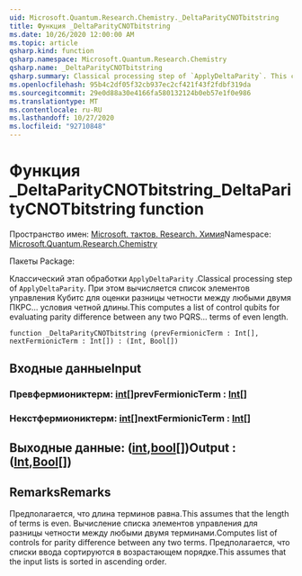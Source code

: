 ```yaml
---
uid: Microsoft.Quantum.Research.Chemistry._DeltaParityCNOTbitstring
title: Функция _DeltaParityCNOTbitstring
ms.date: 10/26/2020 12:00:00 AM
ms.topic: article
qsharp.kind: function
qsharp.namespace: Microsoft.Quantum.Research.Chemistry
qsharp.name: _DeltaParityCNOTbitstring
qsharp.summary: Classical processing step of `ApplyDeltaParity`. This computes a list of control qubits for evaluating parity difference between any two PQRS... terms of even length.
ms.openlocfilehash: 95b4c2df05f32cb937ec2cf421f43f2fdbf319da
ms.sourcegitcommit: 29e0d88a30e4166fa580132124b0eb57e1f0e986
ms.translationtype: MT
ms.contentlocale: ru-RU
ms.lasthandoff: 10/27/2020
ms.locfileid: "92710848"
---
```

# <a name="_deltaparitycnotbitstring-function"></a><span data-ttu-id="5cefe-102">Функция _DeltaParityCNOTbitstring</span><span class="sxs-lookup"><span data-stu-id="5cefe-102">_DeltaParityCNOTbitstring function</span></span>

<span data-ttu-id="5cefe-103">Пространство имен: [Microsoft. тактов. Research. Химия](xref:Microsoft.Quantum.Research.Chemistry)</span><span class="sxs-lookup"><span data-stu-id="5cefe-103">Namespace: [Microsoft.Quantum.Research.Chemistry](xref:Microsoft.Quantum.Research.Chemistry)</span></span>

<span data-ttu-id="5cefe-104">Пакеты [](https://nuget.org/packages/)</span><span class="sxs-lookup"><span data-stu-id="5cefe-104">Package: [](https://nuget.org/packages/)</span></span>


<span data-ttu-id="5cefe-105">Классический этап обработки `ApplyDeltaParity` .</span><span class="sxs-lookup"><span data-stu-id="5cefe-105">Classical processing step of `ApplyDeltaParity`.</span></span>
<span data-ttu-id="5cefe-106">При этом вычисляется список элементов управления Кубитс для оценки разницы четности между любыми двумя ПКРС... условия четной длины.</span><span class="sxs-lookup"><span data-stu-id="5cefe-106">This computes a list of control qubits for evaluating parity difference between any two PQRS... terms of even length.</span></span>

```qsharp
function _DeltaParityCNOTbitstring (prevFermionicTerm : Int[], nextFermionicTerm : Int[]) : (Int, Bool[])
```


## <a name="input"></a><span data-ttu-id="5cefe-107">Входные данные</span><span class="sxs-lookup"><span data-stu-id="5cefe-107">Input</span></span>

### <a name="prevfermionicterm--int"></a><span data-ttu-id="5cefe-108">Превфермиониктерм: [int](xref:microsoft.quantum.lang-ref.int)[]</span><span class="sxs-lookup"><span data-stu-id="5cefe-108">prevFermionicTerm : [Int](xref:microsoft.quantum.lang-ref.int)[]</span></span>




### <a name="nextfermionicterm--int"></a><span data-ttu-id="5cefe-109">Некстфермиониктерм: [int](xref:microsoft.quantum.lang-ref.int)[]</span><span class="sxs-lookup"><span data-stu-id="5cefe-109">nextFermionicTerm : [Int](xref:microsoft.quantum.lang-ref.int)[]</span></span>





## <a name="output--intbool"></a><span data-ttu-id="5cefe-110">Выходные данные: ([int](xref:microsoft.quantum.lang-ref.int),[bool](xref:microsoft.quantum.lang-ref.bool)[])</span><span class="sxs-lookup"><span data-stu-id="5cefe-110">Output : ([Int](xref:microsoft.quantum.lang-ref.int),[Bool](xref:microsoft.quantum.lang-ref.bool)[])</span></span>



## <a name="remarks"></a><span data-ttu-id="5cefe-111">Remarks</span><span class="sxs-lookup"><span data-stu-id="5cefe-111">Remarks</span></span>

<span data-ttu-id="5cefe-112">Предполагается, что длина терминов равна.</span><span class="sxs-lookup"><span data-stu-id="5cefe-112">This assumes that the length of terms is even.</span></span>
<span data-ttu-id="5cefe-113">Вычисление списка элементов управления для разницы четности между любыми двумя терминами.</span><span class="sxs-lookup"><span data-stu-id="5cefe-113">Computes list of controls for parity difference between any two terms.</span></span>
<span data-ttu-id="5cefe-114">Предполагается, что списки ввода сортируются в возрастающем порядке.</span><span class="sxs-lookup"><span data-stu-id="5cefe-114">This assumes that the input lists is sorted in ascending order.</span></span>
